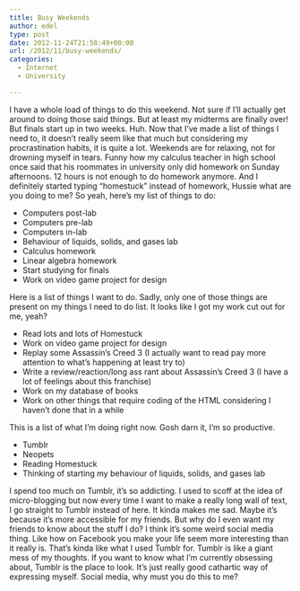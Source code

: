 ```yaml
---
title: Busy Weekends
author: edel
type: post
date: 2012-11-24T21:58:49+00:00
url: /2012/11/busy-weekends/
categories:
  - Internet
  - University

---
```

I have a whole load of things to do this weekend. Not sure if I&#8217;ll actually get around to doing those said things. But at least my midterms are finally over! But finals start up in two weeks. Huh. Now that I&#8217;ve made a list of things I need to, it doesn&#8217;t really seem like that much but considering my procrastination habits, it is quite a lot. Weekends are for relaxing, not for drowning myself in tears. Funny how my calculus teacher in high school once said that his roommates in university only did homework on Sunday afternoons. 12 hours is not enough to do homework anymore. And I definitely started typing &#8220;homestuck&#8221; instead of homework, Hussie what are you doing to me? So yeah, here&#8217;s my list of things to do:

  * Computers post-lab
  * Computers pre-lab
  * Computers in-lab
  * Behaviour of liquids, solids, and gases lab
  * Calculus homework
  * Linear algebra homework
  * Start studying for finals
  * Work on video game project for design

Here is a list of things I want to do. Sadly, only one of those things are present on my things I need to do list. It looks like I got my work cut out for me, yeah?

  * Read lots and lots of Homestuck
  * Work on video game project for design
  * Replay some Assassin&#8217;s Creed 3 (I actually want to read pay more attention to what&#8217;s happening at least try to)
  * Write a review/reaction/long ass rant about Assassin&#8217;s Creed 3 (I have a lot of feelings about this franchise)
  * Work on my database of books
  * Work on other things that require coding of the HTML considering I haven&#8217;t done that in a while

This is a list of what I&#8217;m doing right now. Gosh darn it, I&#8217;m so productive.

  * Tumblr
  * Neopets
  * Reading Homestuck
  * Thinking of starting my behaviour of liquids, solids, and gases lab

I spend too much on Tumblr, it&#8217;s so addicting. I used to scoff at the idea of micro-blogging but now every time I want to make a really long wall of text, I go straight to Tumblr instead of here. It kinda makes me sad. Maybe it&#8217;s because it&#8217;s more accessible for my friends. But why do I even want my friends to know about the stuff I do? I think it&#8217;s some weird social media thing. Like how on Facebook you make your life seem more interesting than it really is. That&#8217;s kinda like what I used Tumblr for. Tumblr is like a giant mess of my thoughts. If you want to know what I&#8217;m currently obsessing about, Tumblr is the place to look. It&#8217;s just really good cathartic way of expressing myself. Social media, why must you do this to me?

<ol class="footnote">
</ol>